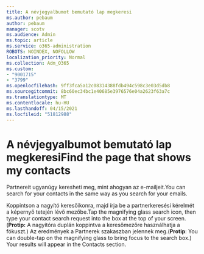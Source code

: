 ```yaml
---
title: A névjegyalbumot bemutató lap megkeresi
ms.author: pebaum
author: pebaum
manager: scotv
ms.audience: Admin
ms.topic: article
ms.service: o365-administration
ROBOTS: NOINDEX, NOFOLLOW
localization_priority: Normal
ms.collection: Adm_O365
ms.custom:
- "9001715"
- "3799"
ms.openlocfilehash: 9ff3fca5a12c08314388fdb494c598c3e03d5db8
ms.sourcegitcommit: 8bc60ec34bc1e40685e3976576e04a2623f63a7c
ms.translationtype: MT
ms.contentlocale: hu-HU
ms.lasthandoff: 04/15/2021
ms.locfileid: "51812988"
---
```

# <a name="find-the-page-that-shows-my-contacts"></a><span data-ttu-id="3b9f2-102">A névjegyalbumot bemutató lap megkeresi</span><span class="sxs-lookup"><span data-stu-id="3b9f2-102">Find the page that shows my contacts</span></span>

<span data-ttu-id="3b9f2-103">Partnereit ugyanúgy keresheti meg, mint ahogyan az e-mailjeit.</span><span class="sxs-lookup"><span data-stu-id="3b9f2-103">You can search for your contacts in the same way as you search for your emails.</span></span>
 
<span data-ttu-id="3b9f2-104">Koppintson a nagyító keresőikonra, majd írja be a partnerkeresési kérelmét a képernyő tetején lévő mezőbe.</span><span class="sxs-lookup"><span data-stu-id="3b9f2-104">Tap the magnifying glass search icon, then type your contact search request into the box at the top of your screen.</span></span> <span data-ttu-id="3b9f2-105">(**Protip:** A nagyítóra duplán koppintva a keresőmezőre használhatja a fókuszt.) Az eredmények a Partnerek szakaszban jelennek meg.</span><span class="sxs-lookup"><span data-stu-id="3b9f2-105">(**Protip**: You can double-tap on the magnifying glass to bring focus to the search box.) Your results will appear in the Contacts section.</span></span>
